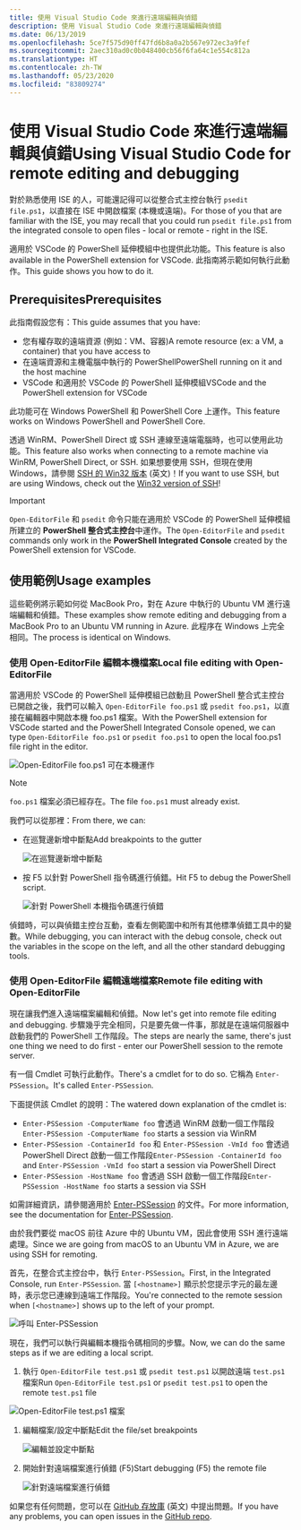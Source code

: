 ```yaml
---
title: 使用 Visual Studio Code 來進行遠端編輯與偵錯
description: 使用 Visual Studio Code 來進行遠端編輯與偵錯
ms.date: 06/13/2019
ms.openlocfilehash: 5ce7f575d90ff47fd6b8a0a2b567e972ec3a9fef
ms.sourcegitcommit: 2aec310ad0c0b048400cb56f6fa64c1e554c812a
ms.translationtype: HT
ms.contentlocale: zh-TW
ms.lasthandoff: 05/23/2020
ms.locfileid: "83809274"
---
```

# <a name="using-visual-studio-code-for-remote-editing-and-debugging"></a><span data-ttu-id="d756d-103">使用 Visual Studio Code 來進行遠端編輯與偵錯</span><span class="sxs-lookup"><span data-stu-id="d756d-103">Using Visual Studio Code for remote editing and debugging</span></span>

<span data-ttu-id="d756d-104">對於熟悉使用 ISE 的人，可能還記得可以從整合式主控台執行 `psedit file.ps1`，以直接在 ISE 中開啟檔案 (本機或遠端)。</span><span class="sxs-lookup"><span data-stu-id="d756d-104">For those of you that are familiar with the ISE, you may recall that you could run `psedit file.ps1` from the integrated console to open files - local or remote - right in the ISE.</span></span>

<span data-ttu-id="d756d-105">適用於 VSCode 的 PowerShell 延伸模組中也提供此功能。</span><span class="sxs-lookup"><span data-stu-id="d756d-105">This feature is also available in the PowerShell extension for VSCode.</span></span> <span data-ttu-id="d756d-106">此指南將示範如何執行此動作。</span><span class="sxs-lookup"><span data-stu-id="d756d-106">This guide shows you how to do it.</span></span>

## <a name="prerequisites"></a><span data-ttu-id="d756d-107">Prerequisites</span><span class="sxs-lookup"><span data-stu-id="d756d-107">Prerequisites</span></span>

<span data-ttu-id="d756d-108">此指南假設您有：</span><span class="sxs-lookup"><span data-stu-id="d756d-108">This guide assumes that you have:</span></span>

- <span data-ttu-id="d756d-109">您有權存取的遠端資源 (例如：VM、容器)</span><span class="sxs-lookup"><span data-stu-id="d756d-109">A remote resource (ex: a VM, a container) that you have access to</span></span>
- <span data-ttu-id="d756d-110">在遠端資源和主機電腦中執行的 PowerShell</span><span class="sxs-lookup"><span data-stu-id="d756d-110">PowerShell running on it and the host machine</span></span>
- <span data-ttu-id="d756d-111">VSCode 和適用於 VSCode 的 PowerShell 延伸模組</span><span class="sxs-lookup"><span data-stu-id="d756d-111">VSCode and the PowerShell extension for VSCode</span></span>

<span data-ttu-id="d756d-112">此功能可在 Windows PowerShell 和 PowerShell Core 上運作。</span><span class="sxs-lookup"><span data-stu-id="d756d-112">This feature works on Windows PowerShell and PowerShell Core.</span></span>

<span data-ttu-id="d756d-113">透過 WinRM、PowerShell Direct 或 SSH 連線至遠端電腦時，也可以使用此功能。</span><span class="sxs-lookup"><span data-stu-id="d756d-113">This feature also works when connecting to a remote machine via WinRM, PowerShell Direct, or SSH.</span></span> <span data-ttu-id="d756d-114">如果想要使用 SSH，但現在使用 Windows，請參閱 [SSH 的 Win32 版本](https://github.com/PowerShell/Win32-OpenSSH) \(英文\)！</span><span class="sxs-lookup"><span data-stu-id="d756d-114">If you want to use SSH, but are using Windows, check out the [Win32 version of SSH](https://github.com/PowerShell/Win32-OpenSSH)!</span></span>

> [!IMPORTANT]
> <span data-ttu-id="d756d-115">`Open-EditorFile` 和 `psedit` 命令只能在適用於 VSCode 的 PowerShell 延伸模組所建立的 **PowerShell 整合式主控台**中運作。</span><span class="sxs-lookup"><span data-stu-id="d756d-115">The `Open-EditorFile` and `psedit` commands only work in the **PowerShell Integrated Console** created by the PowerShell extension for VSCode.</span></span>

## <a name="usage-examples"></a><span data-ttu-id="d756d-116">使用範例</span><span class="sxs-lookup"><span data-stu-id="d756d-116">Usage examples</span></span>

<span data-ttu-id="d756d-117">這些範例將示範如何從 MacBook Pro，對在 Azure 中執行的 Ubuntu VM 進行遠端編輯和偵錯。</span><span class="sxs-lookup"><span data-stu-id="d756d-117">These examples show remote editing and debugging from a MacBook Pro to an Ubuntu VM running in Azure.</span></span> <span data-ttu-id="d756d-118">此程序在 Windows 上完全相同。</span><span class="sxs-lookup"><span data-stu-id="d756d-118">The process is identical on Windows.</span></span>

### <a name="local-file-editing-with-open-editorfile"></a><span data-ttu-id="d756d-119">使用 Open-EditorFile 編輯本機檔案</span><span class="sxs-lookup"><span data-stu-id="d756d-119">Local file editing with Open-EditorFile</span></span>

<span data-ttu-id="d756d-120">當適用於 VSCode 的 PowerShell 延伸模組已啟動且 PowerShell 整合式主控台已開啟之後，我們可以輸入 `Open-EditorFile foo.ps1` 或 `psedit foo.ps1`，以直接在編輯器中開啟本機 foo.ps1 檔案。</span><span class="sxs-lookup"><span data-stu-id="d756d-120">With the PowerShell extension for VSCode started and the PowerShell Integrated Console opened, we can type `Open-EditorFile foo.ps1` or `psedit foo.ps1` to open the local foo.ps1 file right in the editor.</span></span>

![Open-EditorFile foo.ps1 可在本機運作](media/Using-VSCode-for-Remote-Editing-and-Debugging/1-open-local-file.png)

>[!NOTE]
> <span data-ttu-id="d756d-122">`foo.ps1` 檔案必須已經存在。</span><span class="sxs-lookup"><span data-stu-id="d756d-122">The file `foo.ps1` must already exist.</span></span>

<span data-ttu-id="d756d-123">我們可以從那裡：</span><span class="sxs-lookup"><span data-stu-id="d756d-123">From there, we can:</span></span>

- <span data-ttu-id="d756d-124">在巡覽邊新增中斷點</span><span class="sxs-lookup"><span data-stu-id="d756d-124">Add breakpoints to the gutter</span></span>

  ![在巡覽邊新增中斷點](media/Using-VSCode-for-Remote-Editing-and-Debugging/2-adding-breakpoint-gutter.png)

- <span data-ttu-id="d756d-126">按 F5 以針對 PowerShell 指令碼進行偵錯。</span><span class="sxs-lookup"><span data-stu-id="d756d-126">Hit F5 to debug the PowerShell script.</span></span>

  ![針對 PowerShell 本機指令碼進行偵錯](media/Using-VSCode-for-Remote-Editing-and-Debugging/3-local-debug.png)

<span data-ttu-id="d756d-128">偵錯時，可以與偵錯主控台互動，查看左側範圍中和所有其他標準偵錯工具中的變數。</span><span class="sxs-lookup"><span data-stu-id="d756d-128">While debugging, you can interact with the debug console, check out the variables in the scope on the left, and all the other standard debugging tools.</span></span>

### <a name="remote-file-editing-with-open-editorfile"></a><span data-ttu-id="d756d-129">使用 Open-EditorFile 編輯遠端檔案</span><span class="sxs-lookup"><span data-stu-id="d756d-129">Remote file editing with Open-EditorFile</span></span>

<span data-ttu-id="d756d-130">現在讓我們進入遠端檔案編輯和偵錯。</span><span class="sxs-lookup"><span data-stu-id="d756d-130">Now let's get into remote file editing and debugging.</span></span> <span data-ttu-id="d756d-131">步驟幾乎完全相同，只是要先做一件事，那就是在遠端伺服器中啟動我們的 PowerShell 工作階段。</span><span class="sxs-lookup"><span data-stu-id="d756d-131">The steps are nearly the same, there's just one thing we need to do first - enter our PowerShell session to the remote server.</span></span>

<span data-ttu-id="d756d-132">有一個 Cmdlet 可執行此動作。</span><span class="sxs-lookup"><span data-stu-id="d756d-132">There's a cmdlet for to do so.</span></span> <span data-ttu-id="d756d-133">它稱為 `Enter-PSSession`。</span><span class="sxs-lookup"><span data-stu-id="d756d-133">It's called `Enter-PSSession`.</span></span>

<span data-ttu-id="d756d-134">下面提供該 Cmdlet 的說明：</span><span class="sxs-lookup"><span data-stu-id="d756d-134">The watered down explanation of the cmdlet is:</span></span>

- <span data-ttu-id="d756d-135">`Enter-PSSession -ComputerName foo` 會透過 WinRM 啟動一個工作階段</span><span class="sxs-lookup"><span data-stu-id="d756d-135">`Enter-PSSession -ComputerName foo` starts a session via WinRM</span></span>
- <span data-ttu-id="d756d-136">`Enter-PSSession -ContainerId foo` 和 `Enter-PSSession -VmId foo` 會透過 PowerShell Direct 啟動一個工作階段</span><span class="sxs-lookup"><span data-stu-id="d756d-136">`Enter-PSSession -ContainerId foo` and `Enter-PSSession -VmId foo` start a session via PowerShell Direct</span></span>
- <span data-ttu-id="d756d-137">`Enter-PSSession -HostName foo` 會透過 SSH 啟動一個工作階段</span><span class="sxs-lookup"><span data-stu-id="d756d-137">`Enter-PSSession -HostName foo` starts a session via SSH</span></span>

<span data-ttu-id="d756d-138">如需詳細資訊，請參閱適用於 [Enter-PSSession](/powershell/module/microsoft.powershell.core/enter-pssession) 的文件。</span><span class="sxs-lookup"><span data-stu-id="d756d-138">For more information, see the documentation for [Enter-PSSession](/powershell/module/microsoft.powershell.core/enter-pssession).</span></span>

<span data-ttu-id="d756d-139">由於我們要從 macOS 前往 Azure 中的 Ubuntu VM，因此會使用 SSH 進行遠端處理。</span><span class="sxs-lookup"><span data-stu-id="d756d-139">Since we are going from macOS to an Ubuntu VM in Azure, we are using SSH for remoting.</span></span>

<span data-ttu-id="d756d-140">首先，在整合式主控台中，執行 `Enter-PSSession`。</span><span class="sxs-lookup"><span data-stu-id="d756d-140">First, in the Integrated Console, run `Enter-PSSession`.</span></span> <span data-ttu-id="d756d-141">當 `[<hostname>]` 顯示於您提示字元的最左邊時，表示您已連線到遠端工作階段。</span><span class="sxs-lookup"><span data-stu-id="d756d-141">You're connected to the remote session when `[<hostname>]` shows up to the left of your prompt.</span></span>

![呼叫 Enter-PSSession](media/Using-VSCode-for-Remote-Editing-and-Debugging/4-enter-pssession.png)

<span data-ttu-id="d756d-143">現在，我們可以執行與編輯本機指令碼相同的步驟。</span><span class="sxs-lookup"><span data-stu-id="d756d-143">Now, we can do the same steps as if we are editing a local script.</span></span>

1. <span data-ttu-id="d756d-144">執行 `Open-EditorFile test.ps1` 或 `psedit test.ps1` 以開啟遠端 `test.ps1` 檔案</span><span class="sxs-lookup"><span data-stu-id="d756d-144">Run `Open-EditorFile test.ps1` or `psedit test.ps1` to open the remote `test.ps1` file</span></span>

  ![Open-EditorFile test.ps1 檔案](media/Using-VSCode-for-Remote-Editing-and-Debugging/5-open-remote-file.png)

1. <span data-ttu-id="d756d-146">編輯檔案/設定中斷點</span><span class="sxs-lookup"><span data-stu-id="d756d-146">Edit the file/set breakpoints</span></span>

   ![編輯並設定中斷點](media/Using-VSCode-for-Remote-Editing-and-Debugging/6-set-breakpoints.png)

1. <span data-ttu-id="d756d-148">開始針對遠端檔案進行偵錯 (F5)</span><span class="sxs-lookup"><span data-stu-id="d756d-148">Start debugging (F5) the remote file</span></span>

   ![針對遠端檔案進行偵錯](media/Using-VSCode-for-Remote-Editing-and-Debugging/7-start-debugging.png)

<span data-ttu-id="d756d-150">如果您有任何問題，您可以在 [GitHub 存放庫](https://github.com/powershell/vscode-powershell) \(英文\) 中提出問題。</span><span class="sxs-lookup"><span data-stu-id="d756d-150">If you have any problems, you can open issues in the [GitHub repo](https://github.com/powershell/vscode-powershell).</span></span>
